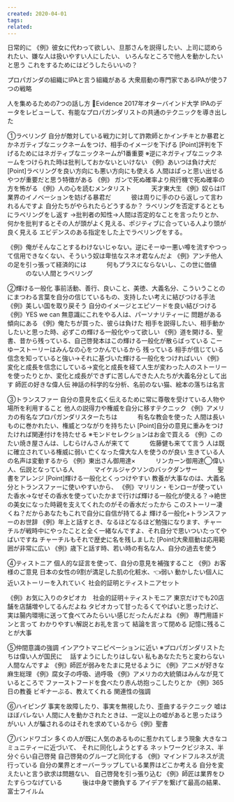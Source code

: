 ```yaml
---
created: 2020-04-01
tags: 
related:
---
```


日常的に
《例》彼女に代わって欲しい、旦那さんを説得したい、上司に認められたい、嫌な人は扱いやすい人にしたい、
いろんなところで他人を動かしたいと思う
これをするためにはどうしたらいいの？

プロパガンダの組織にIPAと言う組織がある
大衆扇動の専門家であるIPAが使う7つの戦略

人を集めるための7つの話し方
📘Evidence 2017年オターバインド大学
IPAのデータをレビューして、有能なプロパガンダリストの共通のテクニックを導き出した

①ラベリング
自分が敵対している戦力に対して詐欺師とかインチキとか暴君とかネガティブなニックネームをつけ、相手のイメージを下げる
[Point]評判を下げるためにはネガティブなニックネームが1番重要
※逆にネガティブなニックネームをつけられた時は批判しておかないといけない
《例》あいつは負け犬だ
[Point]ラベリングを良い方向にも悪い方向にも使える
人間はぱっと思い出せるやつが重要だと思う特徴がある
《例》
ガンで死ぬ確率より飛行機で死ぬ確率の方を怖がる
《例》人の心を読むメンタリスト
　　　天才東大生
《例》奴らはIT業界のイノベーションを妨げる暴君だ
　　　彼は周りに手のひら返しって言われるんですよ
自分たちがやられたらどうするか？
ラベリングを否定するとともにラベリングをし返す
→批判者の知性→人間は否定的なことを言ったりとか、何かを批判するとその人が頭がよく見える、ポジティブに合っている人より頭が良く見える
エビデンスのある指定をした上でラベリングをする。

《例》俺がそんなことするわけないじゃない。逆にそーゆー悪い噂を流すやつって信用できなくない、そういう奴は卑怯なスネオ君なんだよ
《例》アンチ他人の足を引っ張って経済的には
　　　何もプラスにならないし、この世に価値
　　　のない人間とラベリング

②輝ける一般化
事前活動、善行、良いこと、美徳、大義名分、こういうことのにまつわる言葉を自分の信じているもの、支持したい考えに結びつける手法
《例》美しい国を取り戻そう
自分のイメージとエピソードを良い結びつける
《例》YES we can
無意識にこれをやる人は、パーソナリティーに
問題がある傾向にある
《例》俺たちが買った、彼らは負けた
相手を説得したい、相手動かしたいと思った時、必ずこの輝ける一般化やって欲しい
《例》道を開ける、聖書、昔から残っている、自己啓発本はこの輝ける一般化が散らばっている
こーゆーストーリーはみんなの心をつかんでいるから
残っている
相手が信じている信念を知っていると強い→それに基づいた輝ける一般化をつければいい
《例》変化と成長を信念にしている→変化と成長を経て人生が変わった人のストーリーを使ったりとか、変化と成長ができずに苦しんできた人たちが大義名分として出す
師匠の好きな偉人伝
神話の科学的な分析、名前のない猫、絵本の落ちは名言

③トランスファー
自分の意見を広く伝えるために常に尊敬を受けている人物や場所を利用すること
他人の説得力や権威を自分に移すテクニック
《例》アメリカの有名なプロパガンダリスターたちは
　　　有名な教会を使った
人間は長いものに巻かれたい、権威とつながりを持ちたい
[Point]自分の意見に重みをつけたければ関連付けを持たせる
※モンドセレクションはお金で買える
《例》このたい焼き屋さんは、しむらけんさんが来てて
　　　佐藤健も来てて言う
人は既に確立されている権威に弱い
亡くなった偉大な人を使うのが良い
生きている人の名声は変動するから
《例》東出さん御用達×
　　　リンカーン御用達◯偉い人、伝説となっている人
　　　マイケルジャクソンのバックダンサー
　　　聖書をアレンジ
[Point]輝ける一般化とくっつけやすい
教養が大事なのは、大義名分とトランスファーに使いやすいから、
《例》マリリン・モンローが使っていた香水→なぜその香水を使っていたかまで行けば輝ける一般化が使える？→絶世の美女になった時親を支えてくれたのがその香水だったから
このストーリー凄くね？だからあなたもこれで自分に自信が持てるよ
輝ける一般化+トランスファーのお世辞
《例》年上と話すとき、なるほどなるほど勉強になります、チャーチルが戦時中にやったことと全く一緒なんですよ、それ自分で思いついたってやばいですね
チャーチルもそれで歴史に名を残しました
[Point]大衆扇動は応用範囲が非常に広い
《例》歳下と話す時、若い時の有名な人、自分の過去を使う

④ティストニア
個人的な証言を使って、自分の意見を補強すること
《例》お客様のご意見
日本の女性の9割が満足した肌の化粧水、👈弱い
動かしたい個人に近いストーリーを入れていく
社会的証明とティストニアセット

《例》お気に入りのタピオカ　社会的証明＋ティストモニア
東京だけでも20店舗を店舗増やしてるんだよね
タピオカって甘ったるくてやばいと思ったけど、実は腸内環境に送って食べてみたらいい感じだったんだよね
《例》
専門用語ドンと言って
わかりやすい解説とお礼を言って
結論を言って閉める
記憶に残ることが大事

⑤仲間意識の強調
インアウトマニピペーションに近い
※プロパガンダリストたちは偉い人が国民に
　話すようにしたりはしない
私もあなたたちと変わらない人間なんですよ
《例》師匠が弱みをたまに見せるように
《例》アニメが好きな麻生総理
《例》腐女子の呼吸、過呼吸
《例》アメリカの大統領はみんなが見ているところで
ファーストフードを食べたり赤ん坊抱っこしたりとか
《例》365日の教養
ビギナーぶる、教えてくれる
関連性の強調

⑥ハイピング
事実を故障したり、事実を無視したり、歪曲するテクニック
嘘はほぼバレない
人間に人を動かされたときは、一定以上の嘘があると思ったほうがいい
人が騙されるのはそれを求めているから《例》聖書

⑦バンドワゴン
多くの人が既に人気のあるものに惹かれてしまう現象
大きなコミュニティーに近づいて、
それに同化しようとする
ネットワークビジネス、半分ぐらい自己啓発
自己啓発のグループと同化する
《例》マインドフルネスが流行っている
自分の業界とオーバーラップしている業界はどこか考える
自分を変えたいと言う欲求は問題ない、
自己啓発を引っ張り込む
《例》師匠は業界をひたすらつなげている
　　　後は中身で勝負する
アイデアを繋げて最高の結果、
富士フイルム
